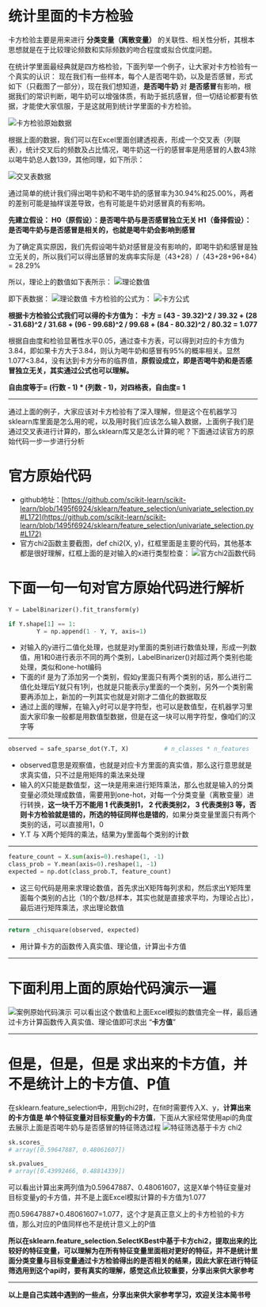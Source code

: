 # 统计里面的卡方检验
卡方检验主要是用来进行 **分类变量（离散变量）** 的关联性、相关性分析，其根本思想就是在于比较理论频数和实际频数的吻合程度或拟合优度问题。

在统计学里面最经典就是四方格检验，下面列举一个例子，让大家对卡方检验有一个真实的认识：
现在我们有一些样本，每个人是否喝牛奶，以及是否感冒，形式如下（只截图了一部分），现在我们想知道，**是否喝牛奶** 对 **是否感冒**有影响，根据我们的常识判断，喝牛奶可以增强体质，有助于抵抗感冒，但一切结论都要有依据，才能使大家信服，于是这就用到统计学里面的卡方检验。

![卡方检验原始数据](./images/6641583-4198cd8a8170421a.webp)

根据上面的数据，我们可以在Excel里面创建透视表，形成一个交叉表（列联表），统计交叉后的频数及占比情况，喝牛奶这一行的感冒率是用感冒的人数43除以喝牛奶总人数139，其他同理，如下所示：

![交叉表数据](./images/6641583-d948201c6be657af.webp)

通过简单的统计我们得出喝牛奶和不喝牛奶的感冒率为30.94%和25.00%，两者的差别可能是抽样误差导致，也有可能是牛奶对感冒真的有影响。

**先建立假设：
H0（原假设）：是否喝牛奶与是否感冒独立无关
H1（备择假设）：是否喝牛奶与是否感冒是相关的，也就是喝牛奶会影响到感冒**

为了确定真实原因，我们先假设喝牛奶对感冒是没有影响的，即喝牛奶和感冒是独立无关的，所以我们可以得出感冒的发病率实际是（43+28）/（43+28+96+84）= 28.29%

所以，理论上的数值如下表所示：
![理论数值](./images/6641583-e01172d778f73d52.webp)

即下表数据：
![理论数值](./images/6641583-aa4a56f5c1c3b923.webp)
卡方检验的公式为：
![卡方公式](./images/6641583-71f10c72c7609f6e.webp)

**根据卡方检验公式我们可以得的卡方值为：
卡方 = (43 - 39.32)^2 / 39.32 + (28 - 31.68)^2 / 31.68 + (96 - 99.68)^2 / 99.68 + (84 - 80.32)^2 / 80.32 = 1.077**

根据自由度和检验显著性水平0.05，通过查卡方表，可以得到对应的卡方值为3.84，即如果卡方大于3.84，则认为喝牛奶和感冒有95%的概率相关。显然1.077<3.84，没有达到卡方分布的临界值，**原假设成立，即是否喝牛奶和是否感冒独立无关，其实通过公式也可以理解。**

**自由度等于= (行数 - 1) * (列数 - 1)，对四格表，自由度= 1**

**********************************************************************************
通过上面的例子，大家应该对卡方检验有了深入理解，但是这个在机器学习sklearn库里面是怎么用的呢，以及用时我们应该怎么输入数据，上面例子我们是通过交叉表进行计算的，那么sklearn库又是怎么计算的呢？下面通过读官方的原始代码一步一步进行分析
# 官方原始代码
- github地址：[https://github.com/scikit-learn/scikit-learn/blob/1495f6924/sklearn/feature_selection/univariate_selection.py#L172](https://github.com/scikit-learn/scikit-learn/blob/1495f6924/sklearn/feature_selection/univariate_selection.py#L172)
- 官方chi2函数主要截图，def chi2(X, y)，红框里面是主要的代码，其他基本都是很好理解，红框上面的是对输入的x进行类型检查：
![官方chi2函数代码](./images/6641583-2da62248fc60bf94.webp)


# 下面一句一句对官方原始代码进行解析
```python
Y = LabelBinarizer().fit_transform(y)

if Y.shape[1] == 1:
        Y = np.append(1 - Y, Y, axis=1)
```
- 对输入的y进行二值化处理，也就是对y里面的类别进行数值处理，形成一列数值，用1和0进行表示不同的两个类别，LabelBinarizer()对超过两个类别也能处理，类似和one-hot编码
- 下面的if 是为了添加另一个类别，假如y里面只有两个类别的话，那么进行二值化处理后Y就只有1列，也就是只能表示y里面的一个类别，另外一个类别需要再添加上，新加的一列其实也就是对刚才二值化的数据取反
- 通过上面的理解，在输入y时可以是字符型，也可以是数值型，在机器学习里面大家印象一般都是用数值型数据，但是在这一块可以用字符型，像咱们的汉字等
*************************
```python
observed = safe_sparse_dot(Y.T, X)          # n_classes * n_features
```
- observed意思是观察值，也就是对应卡方里面的真实值，那么这行意思就是求真实值，只不过是用矩阵的乘法来处理
- 输入的X只能是数值型，这一块是用来进行矩阵乘法，那么也就是输入的分类变量必须处理成数值，需要用到one-hot，对每一个分类变量（离散变量）进行转换，**这一块千万不能用 1 代表类别1， 2 代表类别2， 3 代表类别3 等，否则卡方检验就是错的，所选的特征同样也是错的**，如果分类变量里面只有两个类别的话，可以直接用1，0
- Y.T 与 X两个矩阵的乘法，结果为y里面每个类别的计数
***********************
```python
feature_count = X.sum(axis=0).reshape(1, -1)
class_prob = Y.mean(axis=0).reshape(1, -1)
expected = np.dot(class_prob.T, feature_count)
```
- 这三句代码是用来求理论数值，首先求出X矩阵每列求和，然后求出Y矩阵里面每个类别的占比（1的个数/总样本，其实也就是直接求平均，为理论占比），最后进行矩阵乘法，求出理论数值
***************************
```python
return _chisquare(observed, expected)
```
- 用计算卡方的函数传入真实值、理论值，计算出卡方值
****************************
# 下面利用上面的原始代码演示一遍
![案例原始代码演示](./images/6641583-054eb4e63d7f1592.webp)
可以看出这个数值和上面Excel模拟的数值完全一样，最后通过卡方计算函数传入真实值、理论值即可求出  “**卡方值**”
*******************************
# 但是，但是，但是 求出来的卡方值，并不是统计上的卡方值、P值
在sklearn.feature_selection中，用到chi2时，在fit时需要传入X、y，**计算出来的卡方值是 单个特征变量对目标变量y的卡方值**，下面从大家经常使用api的角度去展示上面是否喝牛奶与是否感冒的特征筛选过程
![特征筛选基于卡方 chi2](./images/6641583-3ebd8427ca793d11.webp)
```python
sk.scores_
# array([0.59647887, 0.48061607])

sk.pvalues_
# array([0.43992466, 0.48814339])
```
可以看出计算出来两列值为0.59647887、0.48061607，这是X单个特征变量对目标变量y的卡方值，并不是上面Excel模拟计算的卡方值为1.077

而0.59647887+0.48061607=1.077，这个才是真正意义上的卡方检验的卡方值，那么对应的P值同样也不是统计意义上的P值

**所以在sklearn.feature_selection.SelectKBest中基于卡方chi2，提取出来的比较好的特征变量，可以理解为在所有特征变量里面相对更好的特征，并不是统计里面分类变量与目标变量通过卡方检验得出的是否相关的结果，因此大家在进行特征筛选用到这个api时，要有真实的理解，感觉这点比较重要，分享出来供大家参考**

******************************
**以上是自己实践中遇到的一些点，分享出来供大家参考学习，欢迎关注本简书号**
